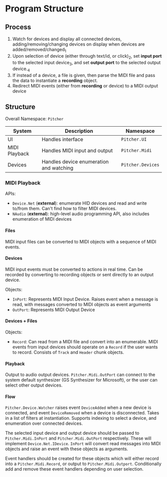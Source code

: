 # Program Structure

## Process

1. Watch for devices and display all connected devices, adding/removing/changing devices on display
when devices are added/removed/changed<sub>1</sub>
2. Upon selection of device (either through text/id, or click)<sub>2</sub>, set **input port** 
to the selected input device<sub>3</sub>, and set **output port** to the selected 
output device.<sub>4</sub>
3. If instead of a device, a file is given, then parse the MIDI file and pass the data
to instantiate a **recording** object. 
4. Redirect MIDI events (either from **recording** or device) to a MIDI output device

## Structure

Overall Namespace: `Pitcher`

| System        | Description                             | Namespace         |
|---------------|-----------------------------------------|-------------------|
| UI            | Handles interface                       | `Pitcher.UI`      |
| MIDI Playback | Handles MIDI input and output           | `Pitcher.Midi`    |
| Devices       | Handles device enumeration and watching | `Pitcher.Devices` |

### MIDI Playback

APIs:
* `Device.Net` (**external**): enumerate HID devices and read and write to/from them. Can't find how to filter MIDI devices.
* `NAudio` (**external**): high-level audio programming API, also includes enumeration of MIDI devices

#### Files

MIDI input files can be converted to MIDI objects with a sequence of MIDI events.

#### Devices

MIDI input events must be converted to actions in real time. Can be recorded by converting to recording objects or sent directly to an output device.

Objects:
* `InPort`: Represents MIDI Input Device. Raises event when a message is read, with messages converted to MIDI objects as event arguments
* `OutPort`: Represents MIDI Output Device

#### Devices + Files

Objects:
* `Record`: Can read from a MIDI file and convert into an enumerable. MIDI events from 
input devices should operate on a `Record` if the user wants to record. 
Consists of `Track` and `Header` chunk objects.

#### Playback

Output to audio output devices. `Pitcher.Midi.OutPort` can connect to the system default synthesizer (GS Synthesizer for Microsoft), or
the user can select other output devices.

#### Flow

`Pitcher.Device.Watcher` raises event `DeviceAdded` when a new device is connected, and event `DeviceRemoved` when a device is disconnected. Takes in a list of filters at instantiation. Supports indexing to select a device, and enumeration over connected devices.

The selected input device and output device should be passed to `Pitcher.Midi.InPort` and `Pitcher.Midi.OutPort` respectively. These will implement `Device.Net.IDevice`. `InPort` will convert read messages into MIDI objects and raise an event with these objects as arguments. 

Event handlers should be created for these objects which will either record into a `Pitcher.Midi.Record`, or output to `Pitcher.Midi.Outport`. Conditionally add and remove these event handlers depending on user selection. 